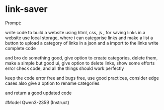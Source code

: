 # link-saver


Prompt:

write code to build a website using html, css, js , for saving links in a website use local storage, where i can categorise links and make a list a button to upload a category of links in a json and a import to the links write complete code

and bro do something good, give option to create categories, delete them, make a simple but good ui, give option to delete links, 
show some efforts
error check code, and all the things should work perfectly

keep the code error free and bugs free, 
use good practices, consider edge cases 
also give a option to rename categories

and return a good updated code

#Model
Qwen3-235B (Instruct)
